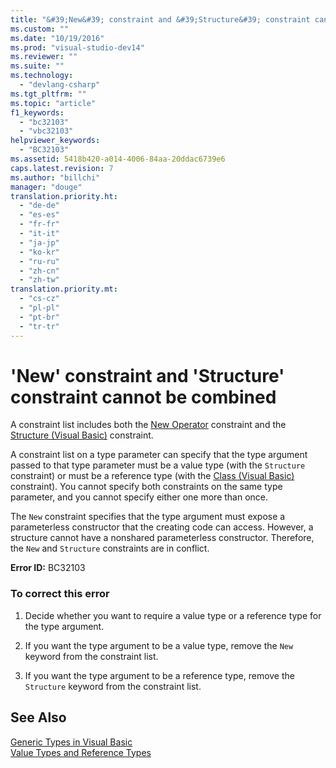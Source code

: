 ```yaml
---
title: "&#39;New&#39; constraint and &#39;Structure&#39; constraint cannot be combined | testtitle"
ms.custom: ""
ms.date: "10/19/2016"
ms.prod: "visual-studio-dev14"
ms.reviewer: ""
ms.suite: ""
ms.technology: 
  - "devlang-csharp"
ms.tgt_pltfrm: ""
ms.topic: "article"
f1_keywords: 
  - "bc32103"
  - "vbc32103"
helpviewer_keywords: 
  - "BC32103"
ms.assetid: 5418b420-a014-4006-84aa-20ddac6739e6
caps.latest.revision: 7
ms.author: "billchi"
manager: "douge"
translation.priority.ht: 
  - "de-de"
  - "es-es"
  - "fr-fr"
  - "it-it"
  - "ja-jp"
  - "ko-kr"
  - "ru-ru"
  - "zh-cn"
  - "zh-tw"
translation.priority.mt: 
  - "cs-cz"
  - "pl-pl"
  - "pt-br"
  - "tr-tr"
---
```

# &#39;New&#39; constraint and &#39;Structure&#39; constraint cannot be combined
A constraint list includes both the [New Operator](../Topic/New%20Operator%20\(Visual%20Basic\).md) constraint and the [Structure (Visual Basic)](http://msdn.microsoft.com/en-us/263ce115-ac36-4c05-8cb7-0e0eead5c6d0) constraint.  
  
 A constraint list on a type parameter can specify that the type argument passed to that type parameter must be a value type (with the `Structure` constraint) or must be a reference type (with the [Class (Visual Basic)](http://msdn.microsoft.com/en-us/0777c6e6-46bc-451b-ad70-57b49d4ef4f7) constraint). You cannot specify both constraints on the same type parameter, and you cannot specify either one more than once.  
  
 The `New` constraint specifies that the type argument must expose a parameterless constructor that the creating code can access. However, a structure cannot have a nonshared parameterless constructor. Therefore, the `New` and `Structure` constraints are in conflict.  
  
 **Error ID:** BC32103  
  
### To correct this error  
  
1.  Decide whether you want to require a value type or a reference type for the type argument.  
  
2.  If you want the type argument to be a value type, remove the `New` keyword from the constraint list.  
  
3.  If you want the type argument to be a reference type, remove the `Structure` keyword from the constraint list.  
  
## See Also  
 [Generic Types in Visual Basic](../Topic/Generic%20Types%20in%20Visual%20Basic%20\(Visual%20Basic\).md)   
 [Value Types and Reference Types](../Topic/Value%20Types%20and%20Reference%20Types.md)